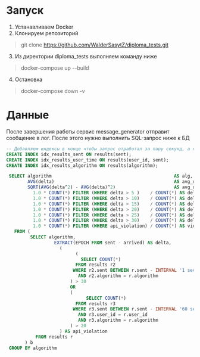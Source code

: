 # Запуск
1. Устанавливаем Docker
2. Клонируем репозиторий
> git clone https://github.com/WalderSasytZ/diploma_tests.git
3. Из директории diploma_tests выполняем команду ниже
> docker-compose up --build
4. Остановка
> docker-compose down -v

# Данные
После завершения работы сервис message_generator отправит сообщение в лог. После этого нужно выполнить SQL-запрос ниже к БД
```sql
-- Добавляем индексы в конце чтобы запрос отработал за пару секунд, а не 10 минут 
CREATE INDEX idx_results_sent ON results(sent);
CREATE INDEX idx_results_user_time ON results(user_id, sent);
CREATE INDEX idx_results_algorithm ON results(algorithm);

 SELECT algorithm                                              AS alg,
        AVG(delta)                                             AS avg_delta,
        SQRT(AVG(delta^2) - AVG(delta)^2)                      AS avg_deviation,
	      1.0 * COUNT(*) FILTER (WHERE delta > 5 )    / COUNT(*) AS delta_5s,
	      1.0 * COUNT(*) FILTER (WHERE delta > 10)    / COUNT(*) AS delta_10s,
	      1.0 * COUNT(*) FILTER (WHERE delta > 15)    / COUNT(*) AS delta_15s,
	      1.0 * COUNT(*) FILTER (WHERE delta > 20)    / COUNT(*) AS delta_20s,
	      1.0 * COUNT(*) FILTER (WHERE delta > 25)    / COUNT(*) AS delta_25s,
	      1.0 * COUNT(*) FILTER (WHERE delta > 30)    / COUNT(*) AS delta_30s,
	      1.0 * COUNT(*) FILTER (WHERE api_violation) / COUNT(*) AS violation
   FROM (
         SELECT algorithm,
  		          EXTRACT(EPOCH FROM sent - arrived) AS delta,
        		    (
        			      (
                		    SELECT COUNT(*) 
                          FROM results r2 
                         WHERE r2.sent BETWEEN r.sent - INTERVAL '1 second' AND r.sent
                           AND r2.algorithm = r.algorithm
        		        ) > 30
        		        OR 
        		        (
            			      SELECT COUNT(*) 
                          FROM results r3 
                         WHERE r3.sent BETWEEN r.sent - INTERVAL '60 second' AND r.sent
                           AND r3.user_id = r.user_id
                           AND r3.algorithm = r.algorithm
        		        ) > 20
        		    ) AS api_violation
           FROM results r
       ) b
 GROUP BY algorithm
```
